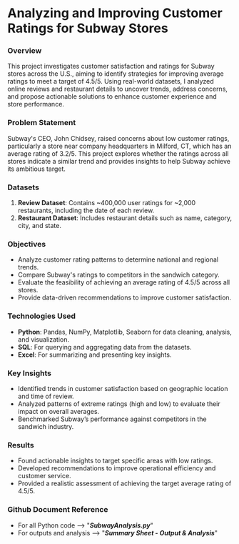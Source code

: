 # Analyzing and Improving Customer Ratings for Subway Stores

### Overview
This project investigates customer satisfaction and ratings for Subway stores across the U.S., aiming to identify strategies for improving average ratings to meet a target of 4.5/5. Using real-world datasets, I analyzed online reviews and restaurant details to uncover trends, address concerns, and propose actionable solutions to enhance customer experience and store performance.

### Problem Statement
Subway's CEO, John Chidsey, raised concerns about low customer ratings, particularly a store near company headquarters in Milford, CT, which has an average rating of 3.2/5. This project explores whether the ratings across all stores indicate a similar trend and provides insights to help Subway achieve its ambitious target.

### Datasets
1. **Review Dataset**: Contains ~400,000 user ratings for ~2,000 restaurants, including the date of each review.
2. **Restaurant Dataset**: Includes restaurant details such as name, category, city, and state.

### Objectives
- Analyze customer rating patterns to determine national and regional trends.
- Compare Subway's ratings to competitors in the sandwich category.
- Evaluate the feasibility of achieving an average rating of 4.5/5 across all stores.
- Provide data-driven recommendations to improve customer satisfaction.

### Technologies Used
- **Python**: Pandas, NumPy, Matplotlib, Seaborn for data cleaning, analysis, and visualization.
- **SQL**: For querying and aggregating data from the datasets.
- **Excel**: For summarizing and presenting key insights.

### Key Insights
- Identified trends in customer satisfaction based on geographic location and time of review.
- Analyzed patterns of extreme ratings (high and low) to evaluate their impact on overall averages.
- Benchmarked Subway’s performance against competitors in the sandwich industry.

### Results
- Found actionable insights to target specific areas with low ratings.
- Developed recommendations to improve operational efficiency and customer service.
- Provided a realistic assessment of achieving the target average rating of 4.5/5.

### Github Document Reference
- For all Python code --> "**_SubwayAnalysis.py_**"
- For outputs and analysis --> "_**Summary Sheet - Output & Analysis**_"
